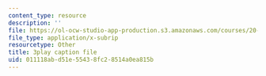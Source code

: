 ```yaml
---
content_type: resource
description: ''
file: https://ol-ocw-studio-app-production.s3.amazonaws.com/courses/20-219-becoming-the-next-bill-nye-writing-and-hosting-the-educational-show-january-iap-2015/011118abd51e55438fc28514a0ea815b_0BmWrrZq5A4.vtt
file_type: application/x-subrip
resourcetype: Other
title: 3play caption file
uid: 011118ab-d51e-5543-8fc2-8514a0ea815b
---
```


